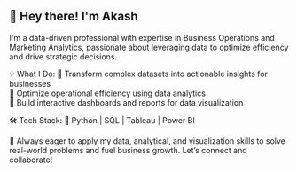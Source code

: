 ## 👋 Hey there! I'm Akash
I'm a data-driven professional with expertise in Business Operations and Marketing Analytics, passionate about leveraging data to optimize efficiency and drive strategic decisions.

💡 What I Do:
🔹 Transform complex datasets into actionable insights for businesses<br /> 
🔹 Optimize operational efficiency using data analytics<br />
🔹 Build interactive dashboards and reports for data visualization

🛠 Tech Stack:
📌 Python | SQL | Tableau | Power BI

🚀 Always eager to apply my data, analytical, and visualization skills to solve real-world problems and fuel business growth. Let’s connect and collaborate! <br />
<!--
**bhowad-akash/bhowad-akash** is a ✨ _special_ ✨ repository because its `README.md` (this file) appears on your GitHub profile.



